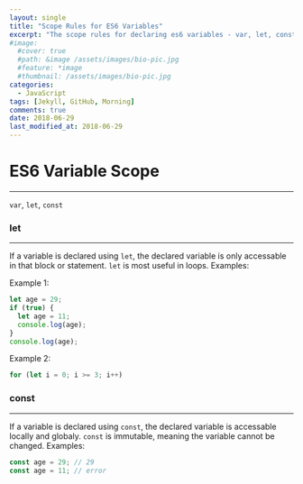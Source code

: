 ```yaml
---
layout: single
title: "Scope Rules for ES6 Variables"
excerpt: "The scope rules for declaring es6 variables - var, let, const"
#image:
  #cover: true
  #path: &image /assets/images/bio-pic.jpg
  #feature: *image
  #thumbnail: /assets/images/bio-pic.jpg
categories:
  - JavaScript
tags: [Jekyll, GitHub, Morning]
comments: true
date: 2018-06-29
last_modified_at: 2018-06-29
---
```


# ES6 Variable Scope
---
`var`, `let`, `const`

### let
---
If a variable is declared using `let`, the declared variable is only accessable in that block or statement. `let` is most useful in loops. Examples:

Example 1:

```javascript
let age = 29;
if (true) {
  let age = 11;
  console.log(age);
}
console.log(age);
```

Example 2:

```javascript
for (let i = 0; i >= 3; i++)
```

### const
---
If a variable is declared using `const`, the declared variable is accessable locally and globaly. `const` is immutable, meaning the variable cannot be changed. Examples:

```javascript
const age = 29; // 29
const age = 11; // error
```
